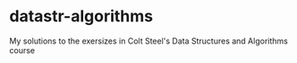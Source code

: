 # datastr-algorithms
My solutions to the exersizes in Colt Steel's Data Structures and Algorithms course
